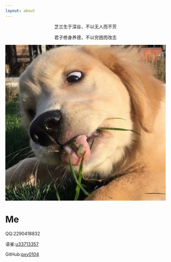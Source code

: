 ```yaml
---
layout: about
---
```


<p align="center">芝兰生于深谷，不以无人而不芳</p>
<p align="center">君子修身养德，不以穷困而改志</p>


![](/images/dog.jpg)
<!-- 以上是有效格式 -->

# Me

QQ:2290418832

语雀:[u33713357](https://www.yuque.com/u33713357)

GitHub:[pxy0104](https://github.com/pxy0104)
